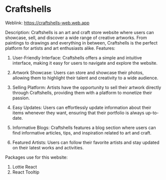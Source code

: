 # Craftshells

Weblink: https://craftshells-web.web.app

Description: Craftshells is an art and craft store website where users can showcase, sell, and discover a wide range of creative artworks. From paintings to drawings and everything in between, Craftshells is the perfect platform for artists and art enthusiasts alike.
Features:

1. User-Friendly Interface: Craftshells offers a simple and intuitive interface, making it easy for users to navigate and explore the website.

2. Artwork Showcase: Users can store and showcase their photos, allowing them to highlight their talent and creativity to a wide audience.

3. Selling Platform: Artists have the opportunity to sell their artwork directly through Craftshells, providing them with a platform to monetize their passion.

4. Easy Updates: Users can effortlessly update information about their items whenever they want, ensuring that their portfolio is always up-to-date.

5. Informative Blogs: Craftshells features a blog section where users can find informative articles, tips, and inspiration related to art and craft.

6. Featured Artists: Users can follow their favorite artists and stay updated on their latest works and activities.
   

Packages use for this website: 
1. Lottie React
2. React Tooltip
